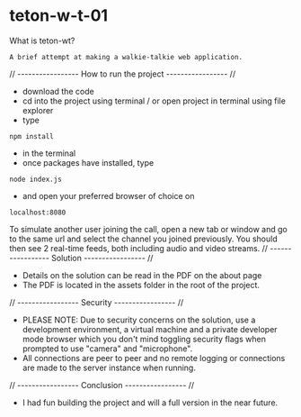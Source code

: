# teton-w-t-01
What is teton-wt?
```
A brief attempt at making a walkie-talkie web application.
```
// ----------------- How to run the project ----------------- //
- download the code
- cd into the project using terminal / or open project in terminal using file explorer
- type 
```
npm install
```
- in the terminal 
- once packages have installed, type 
```
node index.js
```
- and open your preferred browser of choice on 
```
localhost:8080
```

To simulate another user joining the call, open a new tab or window and go to the same url and select the channel you joined previously. You should then see 2 real-time feeds, both including audio and video streams.
// ----------------- Solution ----------------- //
- Details on the solution can be read in the PDF on the about page
- The PDF is located in the assets folder in the root of the project.


// ----------------- Security ----------------- //
- PLEASE NOTE: Due to security concerns on the solution, use a development environment, a virtual machine and a private developer mode browser which you don't mind toggling security flags when prompted to use "camera" and "microphone". 
- All connections are peer to peer and no remote logging or connections are made to the server instance when running.

// ----------------- Conclusion ----------------- //
- I had fun building the project and will a full version in the near future.
